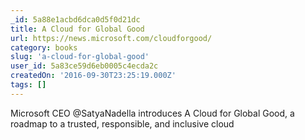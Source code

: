 ```yaml
---
_id: 5a88e1acbd6dca0d5f0d21dc
title: A Cloud for Global Good
url: https://news.microsoft.com/cloudforgood/
category: books
slug: 'a-cloud-for-global-good'
user_id: 5a83ce59d6eb0005c4ecda2c
createdOn: '2016-09-30T23:25:19.000Z'
tags: []
---
```


Microsoft CEO @SatyaNadella introduces A Cloud for Global Good, a roadmap to a trusted, responsible, and inclusive cloud
